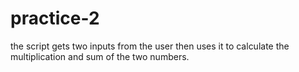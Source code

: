 # practice-2
the script gets two inputs from the user then uses it to calculate the multiplication and sum of the two numbers.
